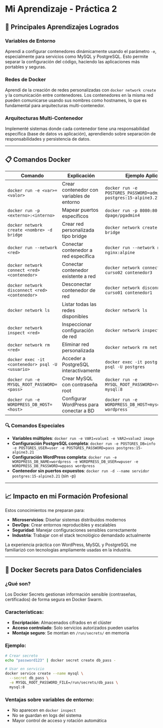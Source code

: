 # Mi Aprendizaje - Práctica 2

## 🚀 Principales Aprendizajes Logrados

### **Variables de Entorno**
Aprendí a configurar contenedores dinámicamente usando el parámetro `-e`, especialmente para servicios como MySQL y PostgreSQL. Esto permite separar la configuración del código, haciendo las aplicaciones más portables y seguras.

### **Redes de Docker**
Aprendí de la creación de redes personalizadas con `docker network create` y la comunicación entre contenedores. Los contenedores en la misma red pueden comunicarse usando sus nombres como hostnames, lo que es fundamental para arquitecturas multi-contenedor.

### **Arquitecturas Multi-Contenedor**
Implementé sistemas donde cada contenedor tiene una responsabilidad específica (base de datos vs aplicación), aprendiendo sobre separación de responsabilidades y persistencia de datos.

---
## 📋 Comandos Docker 

| **Comando** | **Explicación** | **Ejemplo Aplicado** |
|-------------|-----------------|---------------------|
| `docker run -e <var>=<valor>` | Crear contenedor con variables de entorno | `docker run -e POSTGRES_PASSWORD=admin123 postgres:15-alpine3.21` |
| `docker run -p <externo>:<interno>` | Mapear puertos específicos | `docker run -p 8080:80 dpage/pgadmin4` |
| `docker network create <nombre> -d bridge` | Crear red personalizada tipo bridge | `docker network create net-wp -d bridge` |
| `docker run --network <red>` | Conectar contenedor a red específica | `docker run --network net-curso01 nginx:alpine` |
| `docker network connect <red> <contenedor>` | Conectar contenedor existente a red | `docker network connect net-curso02 contenedor3` |
| `docker network disconnect <red> <contenedor>` | Desconectar contenedor de red | `docker network disconnect net-curso01 contenedor1` |
| `docker network ls` | Listar todas las redes disponibles | `docker network ls` |
| `docker network inspect <red>` | Inspeccionar configuración de red | `docker network inspect net-wp` |
| `docker network rm <red>` | Eliminar red personalizada | `docker network rm net-curso01` |
| `docker exec -it <contenedor> psql -U <usuario>` | Acceder a PostgreSQL interactivamente | `docker exec -it postgres-server psql -U postgres` |
| `docker run -e MYSQL_ROOT_PASSWORD=<pass>` | Crear MySQL con contraseña root | `docker run -e MYSQL_ROOT_PASSWORD=rootpass mysql:8` |
| `docker run -e WORDPRESS_DB_HOST=<host>` | Configurar WordPress para conectar a BD | `docker run -e WORDPRESS_DB_HOST=mysql_container wordpress` |

### 🔍 Comandos Especiales 

- **Variables múltiples**: `docker run -e VAR1=value1 -e VAR2=value2 image`
- **Configuración PostgreSQL completa**: `docker run -e POSTGRES_DB=info -e POSTGRES_USER=user -e POSTGRES_PASSWORD=pass postgres:15-alpine3.21`
- **Configuración WordPress completa**: `docker run -e WORDPRESS_DB_NAME=wordpress -e WORDPRESS_DB_USER=wpuser -e WORDPRESS_DB_PASSWORD=wppass wordpress`
- **Contenedor sin puertos expuestos**: `docker run -d --name servidor postgres:15-alpine3.21` (sin -p)

---

## 📈 Impacto en mi Formación Profesional

Estos conocimientos me preparan para:
- **Microservicios**: Diseñar sistemas distribuidos modernos
- **DevOps**: Crear entornos reproducibles y escalables  
- **Seguridad**: Manejar configuraciones sensibles correctamente
- **Industria**: Trabajar con el stack tecnológico demandado actualmente

La experiencia práctica con WordPress, MySQL y PostgreSQL me familiarizó con tecnologías ampliamente usadas en la industria.

---

## 🔐 Docker Secrets para Datos Confidenciales

### **¿Qué son?**
Los Docker Secrets gestionan información sensible (contraseñas, certificados) de forma segura en Docker Swarm.

### **Características:**
- **Encriptación**: Almacenados cifrados en el clúster
- **Acceso controlado**: Solo servicios autorizados pueden usarlos
- **Montaje seguro**: Se montan en `/run/secrets/` en memoria

### **Ejemplo:**
```bash
# Crear secreto
echo "password123" | docker secret create db_pass -

# Usar en servicio
docker service create --name mysql \
  --secret db_pass \
  -e MYSQL_ROOT_PASSWORD_FILE=/run/secrets/db_pass \
  mysql:8
```

### **Ventajas sobre variables de entorno:**
- No aparecen en `docker inspect`
- No se guardan en logs del sistema
- Mayor control de acceso y rotación automática
